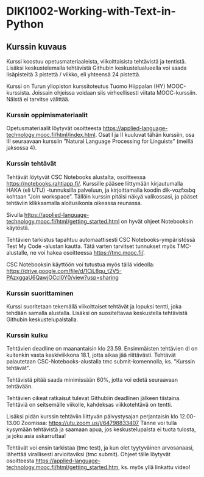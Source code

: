 # DIKI1002-Working-with-Text-in-Python

## Kurssin kuvaus
Kurssi koostuu opetusmateriaaleista, viikoittaisista tehtävistä ja tentistä. Lisäksi keskustelemalla tehtävistä Githubin keskustelualueella voi saada lisäpisteitä 3 pistettä / viikko, eli yhteensä 24 pistettä. 

Kurssi on Turun yliopiston kurssitoteutus Tuomo Hiippalan (HY) MOOC-kurssista. Joissain ohjeissa voidaan siis virheellisesti viitata MOOC-kurssiin. Näistä ei tarvitse välittää.

### Kurssin oppimismateriaalit

Opetusmateriaalit löytyvät osoitteesta https://applied-language-technology.mooc.fi/html/index.html. 
Osat I ja II kuuluvat tähän kurssiin, osa III seuraavaan kurssiin ”Natural Language Processing for Linguists” (meillä jaksossa 4).

### Kurssin tehtävät

Tehtävät löytyvät CSC Notebooks alustalta, osoitteessa https://notebooks.rahtiapp.fi/. Kurssille pääsee liittymään kirjautumalla HAKA (eli UTU) -tunnuksilla palveluun, ja kirjoittamalla koodin dik-vozfxsbq kohtaan ”Join workspace”. Tällöin kurssin pitäisi näkyä valikossasi, ja pääset tehtäviin klikkaamalla aloitusikonia oikeassa reunassa.

Sivulla https://applied-language-technology.mooc.fi/html/getting_started.html on hyvät ohjeet Notebooksin käytöstä. 

Tehtävien tarkistus tapahtuu automaattisesti CSC Notebooks-ympäristössä Test My Code -alustan kautta. Tätä varten tarvitset tunnukset myös TMC-alustalle, ne voi hakea osoitteessa https://tmc.mooc.fi/.

CSC Notebooksin käyttöön voi tutustua myös tällä videolla: https://drive.google.com/file/d/1CiL8qu_t2V5-PAzxggaU6QawjOCcl0Y0/view?usp=sharing 

### Kurssin suorittaminen

Kurssi suoritetaan tekemällä viikoittaiset tehtävät ja lopuksi tentti, joka tehdään samalla alustalla. Lisäksi on suositeltavaa keskustella tehtävistä Githubin keskustelupalstalla.

### Kurssin kulku
Tehtävien deadline on maanantaisin klo 23.59. Ensimmäisten tehtävien dl on kuitenkin vasta keskiviikkona 18.1, jotta aikaa jää riittävästi. Tehtävät palautetaan CSC-Notebooks-alustalla tmc submit-komennolla, ks. "Kurssin tehtävät".

Tehtävistä pitää saada minimissään 60%, jotta voi edetä seuraavaan tehtävään.

Tehtävien oikeat ratkaisut tulevat Githubiin deadlinen jälkeen tiistaina. Tehtäviä on seitsemälle viikolle, kahdeksas viikkotehtävä on tentti.

Lisäksi pidän kurssin tehtäviin liittyvän päivystysajan perjantaisin klo 12.00-13.00 Zoomissa: https://utu.zoom.us/j/64798833407 Tänne voi tulla kysymään tehtävistä ja saamaan apua, jos keskustelupalsta ei tuota tulosta, ja joku asia askarruttaa!

Tehtävät voi ensin tarkistaa (tmc test), ja kun olet tyytyväinen arvosanaasi, lähettää virallisesti arvioitaviksi (tmc submit). Ohjeet tälle löytyvät osoitteesta https://applied-language-technology.mooc.fi/html/getting_started.htm, ks. myös yllä linkattu video!

